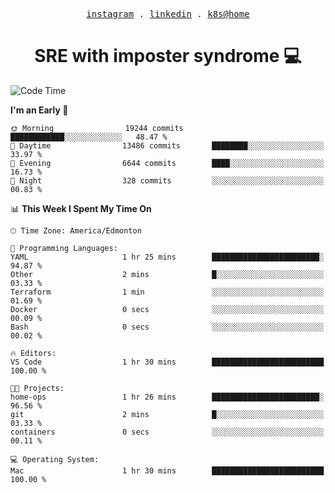 <p align="center">
  <samp>
    <a href="https://www.instagram.com/lildrunkensmurf/">instagram</a> .
    <a href="https://www.linkedin.com/in/joryirving/">linkedin</a> .
    <a href="https://github.com/joryirving/k3s-home-cluster">k8s@home</a>
  </samp>
</p>

<h1 align="center">
  SRE with imposter syndrome 💻
</h1>

<!--START_SECTION:waka-->
![Code Time](http://img.shields.io/badge/Code%20Time-126%20hrs%2035%20mins-blue)

**I'm an Early 🐤** 

```text
🌞 Morning                19244 commits       ████████████░░░░░░░░░░░░░   48.47 % 
🌆 Daytime                13486 commits       ████████░░░░░░░░░░░░░░░░░   33.97 % 
🌃 Evening                6644 commits        ████░░░░░░░░░░░░░░░░░░░░░   16.73 % 
🌙 Night                  328 commits         ░░░░░░░░░░░░░░░░░░░░░░░░░   00.83 % 
```


📊 **This Week I Spent My Time On** 

```text
🕑︎ Time Zone: America/Edmonton

💬 Programming Languages: 
YAML                     1 hr 25 mins        ████████████████████████░   94.87 % 
Other                    2 mins              █░░░░░░░░░░░░░░░░░░░░░░░░   03.33 % 
Terraform                1 min               ░░░░░░░░░░░░░░░░░░░░░░░░░   01.69 % 
Docker                   0 secs              ░░░░░░░░░░░░░░░░░░░░░░░░░   00.09 % 
Bash                     0 secs              ░░░░░░░░░░░░░░░░░░░░░░░░░   00.02 % 

🔥 Editors: 
VS Code                  1 hr 30 mins        █████████████████████████   100.00 % 

🐱‍💻 Projects: 
home-ops                 1 hr 26 mins        ████████████████████████░   96.56 % 
git                      2 mins              █░░░░░░░░░░░░░░░░░░░░░░░░   03.33 % 
containers               0 secs              ░░░░░░░░░░░░░░░░░░░░░░░░░   00.11 % 

💻 Operating System: 
Mac                      1 hr 30 mins        █████████████████████████   100.00 % 
```


<!--END_SECTION:waka-->